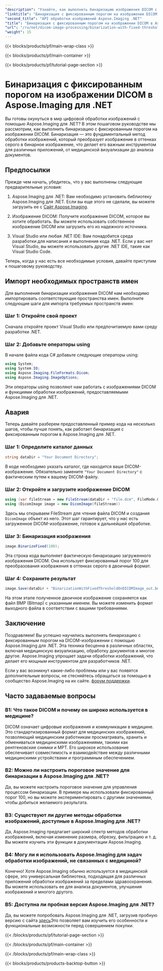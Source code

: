 ```yaml
---
"description": "Узнайте, как выполнить бинаризацию изображения DICOM с помощью Aspose.Imaging для .NET. Пошаговое руководство с примерами кода."
"linktitle": "Бинаризация с фиксированным порогом на изображении DICOM в Aspose.Imaging для .NET"
"second_title": "API обработки изображений Aspose.Imaging .NET"
"title": "Бинаризация с фиксированным порогом на изображении DICOM в Aspose.Imaging для .NET"
"url": "/ru/net/dicom-image-processing/binarization-with-fixed-threshold-on-dicom-image/"
"weight": 15
---
```


{{< blocks/products/pf/main-wrap-class >}}

{{< blocks/products/pf/main-container >}}

{{< blocks/products/pf/tutorial-page-section >}}

# Бинаризация с фиксированным порогом на изображении DICOM в Aspose.Imaging для .NET

Вы готовы окунуться в мир цифровой обработки изображений с помощью Aspose.Imaging для .NET? В этом пошаговом руководстве мы рассмотрим, как выполнить бинаризацию с фиксированным порогом на изображении DICOM. Бинаризация — это фундаментальный метод обработки изображений, который преобразует изображение в оттенках серого в бинарное изображение, что делает его важным инструментом для различных приложений, от медицинской визуализации до анализа документов.

## Предпосылки

Прежде чем начать, убедитесь, что у вас выполнены следующие предварительные условия:

1. Aspose.Imaging для .NET: Вам необходимо установить библиотеку Aspose.Imaging для .NET. Если вы еще этого не сделали, вы можете загрузить ее с [Сайт Aspose.Imaging](https://releases.aspose.com/imaging/net/).

2. Изображение DICOM: Получите изображение DICOM, которое вы хотите обработать. Вы можете использовать собственное изображение DICOM или загрузить его из надежного источника.

3. Visual Studio или любая .NET IDE: Вам понадобится среда разработки для написания и выполнения кода .NET. Если у вас нет Visual Studio, вы можете использовать другие .NET IDE, такие как Visual Studio Code.

Теперь, когда у нас есть все необходимые условия, давайте приступим к пошаговому руководству.

## Импорт необходимых пространств имен

Для выполнения бинаризации изображения DICOM нам необходимо импортировать соответствующие пространства имен. Выполните следующие шаги для импорта требуемых пространств имен:

### Шаг 1: Откройте свой проект

Сначала откройте проект Visual Studio или предпочитаемую вами среду разработки .NET.

### Шаг 2: Добавьте операторы using

В начале файла кода C# добавьте следующие операторы using:

```csharp
using System;
using System.IO;
using Aspose.Imaging.FileFormats.Dicom;
using Aspose.Imaging.ImageOptions;
```

Эти операторы using позволяют нам работать с изображениями DICOM и функциями обработки изображений, предоставляемыми Aspose.Imaging для .NET.

## Авария

Теперь давайте разберем предоставленный пример кода на несколько шагов, чтобы лучше понять, как работает бинаризация с фиксированным порогом в Aspose.Imaging для .NET.

### Шаг 1: Определите каталог данных

```csharp
string dataDir = "Your Document Directory";
```

В коде необходимо указать каталог, где находится ваше DICOM-изображение. Обязательно замените `"Your Document Directory"` с фактическим путем к вашему DICOM-файлу.

### Шаг 2: Откройте и загрузите изображение DICOM

```csharp
using (var fileStream = new FileStream(dataDir + "file.dcm", FileMode.Open, FileAccess.Read))
using (DicomImage image = new DicomImage(fileStream))
```

Здесь мы открываем FileStream для чтения файла DICOM и создания `DicomImage` объект из него. Этот шаг гарантирует, что у нас есть загруженное DICOM-изображение, готовое к дальнейшей обработке.

### Шаг 3: Бинаризация изображения

```csharp
image.BinarizeFixed(100);
```

Эта строка кода выполняет фактическую бинаризацию загруженного изображения DICOM. Она использует фиксированный порог 100 для преобразования изображения в оттенках серого в двоичный формат.

### Шаг 4: Сохраните результат

```csharp
image.Save(dataDir + "BinarizationWithFixedThresholdOnDICOMImage_out.bmp", new BmpOptions());
```

На этом этапе полученное двоичное изображение сохраняется как файл BMP (Bitmap) с указанным именем. Вы можете изменить формат выходного файла в соответствии с вашими требованиями.

## Заключение

Поздравляем! Вы успешно научились выполнять бинаризацию с фиксированным порогом на DICOM-изображении с помощью Aspose.Imaging для .NET. Эта техника бесценна в различных областях, включая медицинскую визуализацию, обработку документов и многое другое. Aspose.Imaging упрощает задачи обработки изображений, что делает его мощным инструментом для разработчиков .NET.

Если у вас возникнут какие-либо проблемы или у вас появятся дополнительные вопросы, не стесняйтесь обращаться за помощью в сообщество Aspose.Imaging на их сайте. [форум поддержки](https://forum.aspose.com/).

## Часто задаваемые вопросы

### В1: Что такое DICOM и почему он широко используется в медицине?

DICOM означает цифровые изображения и коммуникации в медицине. Это стандартизированный формат для медицинских изображений, позволяющий медицинским работникам просматривать, хранить и обмениваться медицинскими изображениями, такими как рентгеновские снимки и МРТ. Его широкое использование обеспечивает совместимость и взаимодействие между различными медицинскими устройствами и программным обеспечением.

### В2: Можно ли настроить пороговое значение для бинаризации в Aspose.Imaging для .NET?

Да, вы можете настроить пороговое значение для управления процессом бинаризации. В примере мы использовали фиксированный порог 100, но вы можете экспериментировать с другими значениями, чтобы добиться желаемого результата.

### В3: Существуют ли другие методы обработки изображений, доступные в Aspose.Imaging для .NET?

Да, Aspose.Imaging предлагает широкий спектр методов обработки изображений, включая изменение размера, обрезку, фильтрацию и т. д. Вы можете изучить эти функции в документации Aspose.Imaging.

### В4: Могу ли я использовать Aspose.Imaging для задач обработки изображений, не связанных с медициной?

Конечно! Хотя Aspose.Imaging обычно используется в медицинской сфере, это универсальная библиотека, подходящая для различных приложений обработки изображений за пределами здравоохранения. Вы можете использовать ее для анализа документов, улучшения изображений и многого другого.

### В5: Доступна ли пробная версия Aspose.Imaging для .NET?

Да, вы можете попробовать Aspose.Imaging для .NET, загрузив пробную версию с сайта [здесь](https://releases.aspose.com/)Это позволяет вам изучить его особенности и функциональные возможности перед совершением покупки.


{{< /blocks/products/pf/tutorial-page-section >}}

{{< /blocks/products/pf/main-container >}}

{{< /blocks/products/pf/main-wrap-class >}}

{{< blocks/products/products-backtop-button >}}